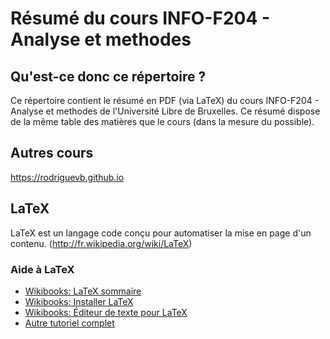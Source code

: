 # Résumé du cours INFO-F204 - Analyse et methodes

## Qu'est-ce donc ce répertoire ?
Ce répertoire contient le résumé en PDF (via LaTeX) du cours INFO-F204 - Analyse et methodes de l'Université Libre de Bruxelles. Ce résumé dispose de la même table des matières que le cours (dans la mesure du possible).

## Autres cours
https://rodriguevb.github.io

## LaTeX
LaTeX est un langage code conçu pour automatiser la mise en page d'un contenu. (http://fr.wikipedia.org/wiki/LaTeX)

### Aide à LaTeX
* [Wikibooks: LaTeX sommaire](http://fr.wikibooks.org/wiki/LaTeX)
* [Wikibooks: Installer LaTeX](http://fr.wikibooks.org/wiki/LaTeX/Installer_LaTeX)
* [Wikibooks: Éditeur de texte pour LaTeX](http://fr.wikibooks.org/wiki/LaTeX/Installer_LaTeX#Choisir_un_.C3.A9diteur_de_texte)
* [Autre tutoriel complet](http://www.ukonline.be/programmation/latex/tutoriel/index.php)
